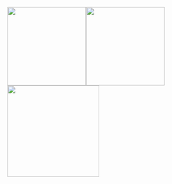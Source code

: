 <img height="180em" src="https://github-readme-stats.vercel.app/api?username=alex-semenyuk&show_icons=true&hide_border=true&&count_private=true&include_all_commits=true&bg_color=30,e96443,904e95&title_color=fff&text_color=fff" /><img height="180em" src="https://github-readme-stats.vercel.app/api/top-langs/?username=alex-semenyuk&hide_border=true&bg_color=30,e96443,904e95&title_color=fff&text_color=fff" /><img height="210em" src="https://stackoverflow-card.vercel.app/?userID=2650960&hide_border=true&theme=solarizedlight"/>
